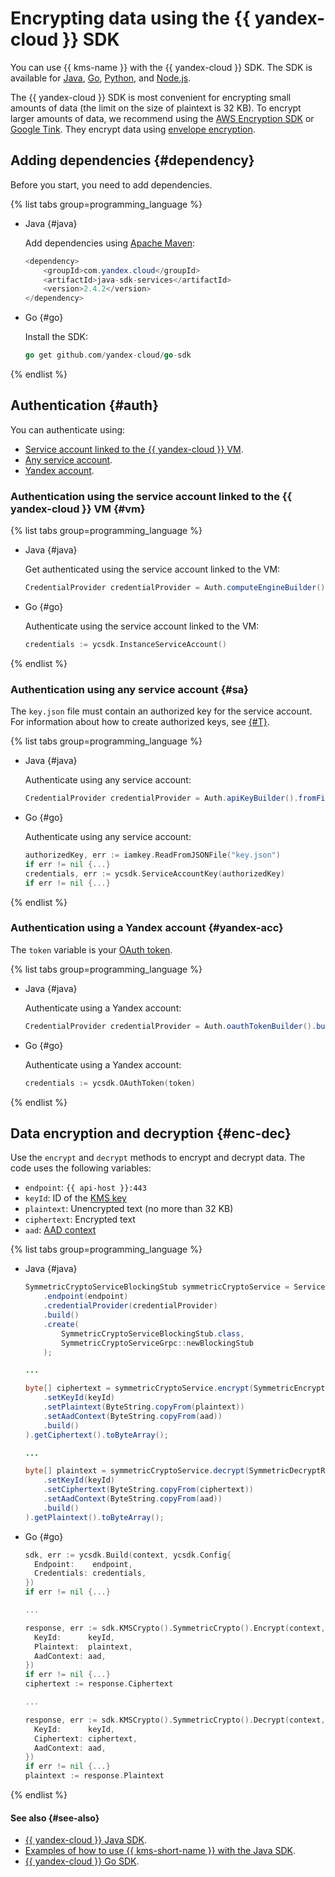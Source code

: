 # Encrypting data using the {{ yandex-cloud }} SDK

You can use {{ kms-name }} with the {{ yandex-cloud }} SDK. The SDK is available for [Java](https://github.com/yandex-cloud/java-sdk), [Go](https://github.com/yandex-cloud/go-sdk), [Python](https://github.com/yandex-cloud/python-sdk), and [Node.js](https://github.com/yandex-cloud/nodejs-sdk).

The {{ yandex-cloud }} SDK is most convenient for encrypting small amounts of data (the limit on the size of plaintext is 32 KB). To encrypt larger amounts of data, we recommend using the [AWS Encryption SDK](aws-encryption-sdk.md) or [Google Tink](google-tink.md). They encrypt data using [envelope encryption](../../concepts/envelope.md).

## Adding dependencies {#dependency}

Before you start, you need to add dependencies.

{% list tabs group=programming_language %}

- Java {#java}

   Add dependencies using [Apache Maven](https://maven.apache.org/):

   ```java
   <dependency>
       <groupId>com.yandex.cloud</groupId>
       <artifactId>java-sdk-services</artifactId>
       <version>2.4.2</version>
   </dependency>
   ```

- Go {#go}

   Install the SDK:

   ```go
   go get github.com/yandex-cloud/go-sdk
   ```

{% endlist %}

## Authentication {#auth}

You can authenticate using:
* [Service account linked to the {{ yandex-cloud }} VM](#vm).
* [Any service account](#sa).
* [Yandex account](#yandex-acc).

### Authentication using the service account linked to the {{ yandex-cloud }} VM {#vm}

{% list tabs group=programming_language %}

- Java {#java}

   Get authenticated using the service account linked to the VM:

   ```java
   CredentialProvider credentialProvider = Auth.computeEngineBuilder().build();
   ```

- Go {#go}

   Authenticate using the service account linked to the VM:

   ```Go
   credentials := ycsdk.InstanceServiceAccount()
   ```

{% endlist %}

### Authentication using any service account {#sa}

The `key.json` file must contain an authorized key for the service account. For information about how to create authorized keys, see [{#T}](../../../iam/operations/authorized-key/create.md).

{% list tabs group=programming_language %}

- Java {#java}

   Authenticate using any service account:

   ```java
   CredentialProvider credentialProvider = Auth.apiKeyBuilder().fromFile(Paths.get("key.json")).build();

   ```

- Go {#go}

   Authenticate using any service account:

   ```Go
   authorizedKey, err := iamkey.ReadFromJSONFile("key.json")
   if err != nil {...}
   credentials, err := ycsdk.ServiceAccountKey(authorizedKey)
   if err != nil {...}
   ```

{% endlist %}



### Authentication using a Yandex account {#yandex-acc}

The `token` variable is your [OAuth token](../../../iam/concepts/authorization/oauth-token.md).

{% list tabs group=programming_language %}

- Java {#java}

   Authenticate using a Yandex account:

   ```java
   CredentialProvider credentialProvider = Auth.oauthTokenBuilder().build();
   ```

- Go {#go}

   Authenticate using a Yandex account:

   ```Go
   credentials := ycsdk.OAuthToken(token)
   ```

{% endlist %}



## Data encryption and decryption {#enc-dec}

Use the `encrypt` and `decrypt` methods to encrypt and decrypt data. The code uses the following variables:
* `endpoint`: `{{ api-host }}:443`
* `keyId`: ID of the [KMS key](../../concepts/key.md)
* `plaintext`: Unencrypted text (no more than 32 KB)
* `ciphertext`: Encrypted text
* `aad`: [AAD context](../../concepts/symmetric-encryption.md#add-context)

{% list tabs group=programming_language %}

- Java {#java}

   ```Java
   SymmetricCryptoServiceBlockingStub symmetricCryptoService = ServiceFactory.builder()
       .endpoint(endpoint)
       .credentialProvider(credentialProvider)
       .build()
       .create(
           SymmetricCryptoServiceBlockingStub.class,
           SymmetricCryptoServiceGrpc::newBlockingStub
       );

   ...

   byte[] ciphertext = symmetricCryptoService.encrypt(SymmetricEncryptRequest.newBuilder()
       .setKeyId(keyId)
       .setPlaintext(ByteString.copyFrom(plaintext))
       .setAadContext(ByteString.copyFrom(aad))
       .build()
   ).getCiphertext().toByteArray();

   ...

   byte[] plaintext = symmetricCryptoService.decrypt(SymmetricDecryptRequest.newBuilder()
       .setKeyId(keyId)
       .setCiphertext(ByteString.copyFrom(ciphertext))
       .setAadContext(ByteString.copyFrom(aad))
       .build()
   ).getPlaintext().toByteArray();

   ```

- Go {#go}

   ```Go
   sdk, err := ycsdk.Build(context, ycsdk.Config{
     Endpoint:    endpoint,
     Credentials: credentials,
   })
   if err != nil {...}

   ...

   response, err := sdk.KMSCrypto().SymmetricCrypto().Encrypt(context, &kms.SymmetricEncryptRequest{
     KeyId:      keyId,
     Plaintext:  plaintext,
     AadContext: aad,
   })
   if err != nil {...}
   ciphertext := response.Ciphertext

   ...

   response, err := sdk.KMSCrypto().SymmetricCrypto().Decrypt(context, &kms.SymmetricDecryptRequest{
     KeyId:      keyId,
     Ciphertext: ciphertext,
     AadContext: aad,
   })
   if err != nil {...}
   plaintext := response.Plaintext
   ```

{% endlist %}

#### See also {#see-also}

* [{{ yandex-cloud }} Java SDK](https://github.com/yandex-cloud/java-sdk).
* [Examples of how to use {{ kms-short-name }} with the Java SDK](https://github.com/yandex-cloud/java-sdk/tree/master/java-sdk-examples/src/main/java/yandex/cloud/sdk/examples/kms).
* [{{ yandex-cloud }} Go SDK](https://github.com/yandex-cloud/go-sdk).
